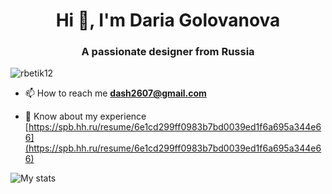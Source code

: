<h1 align="center">Hi 👋, I'm Daria Golovanova</h1>
<h3 align="center">A passionate designer from Russia</h3>

<p align="left"> <img src="https://komarev.com/ghpvc/?username=DariaGolovanova&label=Profile%20views&color=0e75b6&style=flat" alt="rbetik12" /> </p>

- 📫 How to reach me **dash2607@gmail.com**

- 📄 Know about my experience [https://spb.hh.ru/resume/6e1cd299ff0983b7bd0039ed1f6a695a344e66](https://spb.hh.ru/resume/6e1cd299ff0983b7bd0039ed1f6a695a344e66)

![My stats](https://github-readme-stats.vercel.app/api?username=DariaGolovanova&show_icons=true&count_private=true&theme=radical)
